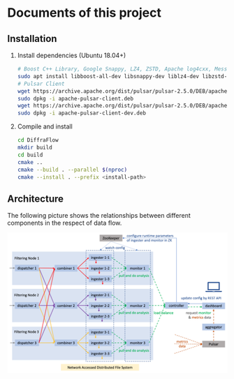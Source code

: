 # Documents of this project

## Installation

1. Install dependencies (Ubuntu 18.04+)  

   ```bash
   # Boost C++ Library, Google Snappy, LZ4, ZSTD, Apache log4cxx, MessagePack, ZooKeeper, C++ Rest SDK, HDF5
   sudo apt install libboost-all-dev libsnappy-dev liblz4-dev libzstd-dev liblog4cxx-dev libmsgpack-dev libzookeeper-mt-dev libcpprest-dev libhdf5-dev
   # Pulsar Client
   wget https://archive.apache.org/dist/pulsar/pulsar-2.5.0/DEB/apache-pulsar-client.deb
   sudo dpkg -i apache-pulsar-client.deb
   wget https://archive.apache.org/dist/pulsar/pulsar-2.5.0/DEB/apache-pulsar-client-dev.deb
   sudo dpkg -i apache-pulsar-client-dev.deb
   ```

2. Compile and install  

   ```bash
   cd DiffraFlow
   mkdir build
   cd build
   cmake ..
   cmake --build . --parallel $(nproc)
   cmake --install . --prefix <install-path>
   ```

## Architecture

The following picture shows the relationships between different components in the respect of data flow.

![architecture](images/architecture.png)
